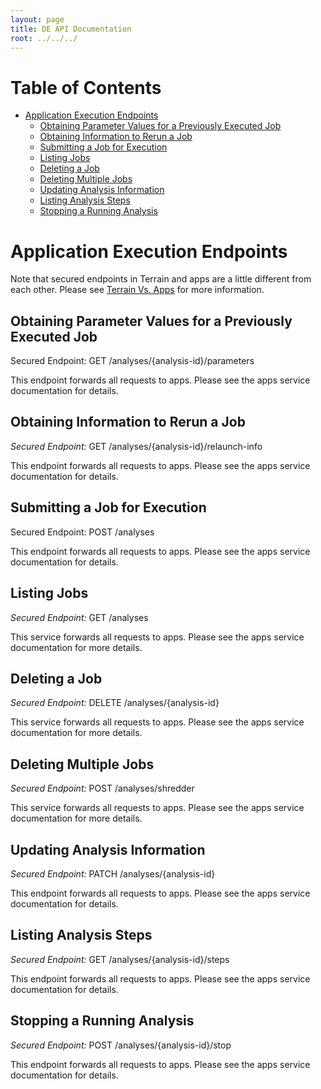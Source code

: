 ```yaml
---
layout: page
title: DE API Documentation
root: ../../../
---
```


# Table of Contents

* [Application Execution Endpoints](#application-execution-endpoints)
    * [Obtaining Parameter Values for a Previously Executed Job](#obtaining-parameter-values-for-a-previously-executed-job)
    * [Obtaining Information to Rerun a Job](#obtaining-information-to-rerun-a-job)
    * [Submitting a Job for Execution](#submitting-a-job-for-execution)
    * [Listing Jobs](#listing-jobs)
    * [Deleting a Job](#deleting-a-job)
    * [Deleting Multiple Jobs](#deleting-multiple-jobs)
    * [Updating Analysis Information](#updating-analysis-information)
    * [Listing Analysis Steps](#listing-analysis-steps)
    * [Stopping a Running Analysis](#stopping-a-running-analysis)

# Application Execution Endpoints

Note that secured endpoints in Terrain and apps are a little different from
each other. Please see [Terrain Vs. Apps](terrain-v-apps.md) for more
information.

## Obtaining Parameter Values for a Previously Executed Job

Secured Endpoint: GET /analyses/{analysis-id}/parameters

This endpoint forwards all requests to apps. Please see the apps service
documentation for details.

## Obtaining Information to Rerun a Job

*Secured Endpoint:* GET /analyses/{analysis-id}/relaunch-info

This endpoint forwards all requests to apps. Please see the apps service
documentation for details.

## Submitting a Job for Execution

Secured Endpoint: POST /analyses

This endpoint forwards all requests to apps. Please see the apps service
documentation for details.

## Listing Jobs

*Secured Endpoint:* GET /analyses

This service forwards all requests to apps. Please see the apps service
documentation for more details.

## Deleting a Job

*Secured Endpoint:* DELETE /analyses/{analysis-id}

This service forwards all requests to apps. Please see the apps service
documentation for more details.

## Deleting Multiple Jobs

*Secured Endpoint:* POST /analyses/shredder

This service forwards all requests to apps. Please see the apps service
documentation for more details.

## Updating Analysis Information

*Secured Endpoint:* PATCH /analyses/{analysis-id}

This endpoint forwards all requests to apps. Please see the apps service
documentation for details.

## Listing Analysis Steps

*Secured Endpoint:* GET /analyses/{analysis-id}/steps

This endpoint forwards all requests to apps. Please see the apps service
documentation for details.

## Stopping a Running Analysis

*Secured Endpoint:* POST /analyses/{analysis-id}/stop

This endpoint forwards all requests to apps. Please see the apps service
documentation for details.
